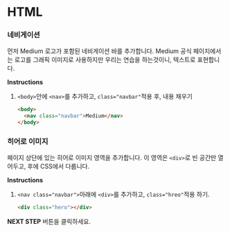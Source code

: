 # HTML

### 네비게이션

먼저 Medium 로고가 포함된 네비게이션 바를 추가합니다. Medium 공식 페이지에서는 로고를 그래픽 이미지로 사용하지만 우리는 연습을 하는것이니, 텍스트로 표현합니다. 

**Instructions**

1. `<body>`안에 `<nav>`를 추가하고, `class="navbar"`적용 후, 내용 채우기

   ```html
   <body>
     <nav class="navbar">Medium</nav>
   </body>
   ```



### 히어로 이미지

페이지 상단에 있는 히어로 이미지 영역을 추가합니다. 이 영역은 `<div>`로 빈 공간만 열어두고, 후에 CSS에서 다룹니다.

**Instructions**

1. `<nav class="navbar">`아래에 `<div>`를 추가하고, `class="hreo"`적용 하기.

   ```html
   <div class="hero"></div>
   ```



**NEXT STEP** 버튼을 클릭하세요.